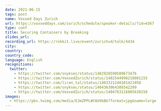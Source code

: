 ```yaml
---
date: 2021-06-15
tags: post
name: Voxxed Days Zurich
url: https://voxxeddays.com/zurich/schedule/speaker-details/?id=4367
type: conf
title: Securing Containers by Breaking
slides_url:
recording_url: https://rokkit.live/event/zurichvd/talk/4434
city:
country:
country_code:
language: English
recognitions:
  twitter:
    - https://twitter.com/snyksec/status/1402928590589673476
    - https://twitter.com/VoxxedZurich/status/1402544998218801155
    - https://twitter.com/liran_tal/status/1403321248101421058
    - https://twitter.com/snyksec/status/1404363064309342209
    - https://twitter.com/VoxxedZurich/status/1404763116005638150
images:
  - https://pbs.twimg.com/media/E3mZPPLWYAU9kBG?format=jpg&name=large
---
```

